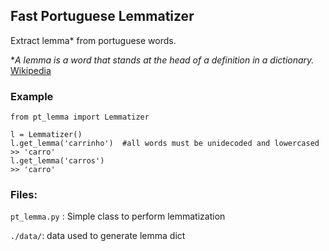 ## Fast Portuguese Lemmatizer
Extract lemma* from portuguese words.

*_A lemma is a word that stands at the head of a definition in a dictionary._ [Wikipedia](https://simple.wikipedia.org/wiki/Lemma_(linguistics)#:~:text=A%20lemma%20is%20a%20word,you%20find%20in%20the%20dictionary.)
### Example
```
from pt_lemma import Lemmatizer

l = Lemmatizer()
l.get_lemma('carrinho')  #all words must be unidecoded and lowercased
>> 'carro'
l.get_lemma('carros')
>> 'carro'

```
### Files:

`pt_lemma.py` :  Simple class to perform lemmatization

`./data/`:  data used to generate lemma dict

